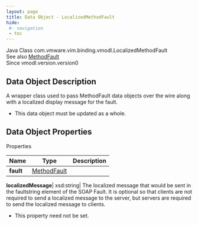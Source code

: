 ```yaml
---
layout: page
title: Data Object - LocalizedMethodFault
hide:
 #- navigation
 - toc
---
```






Java Class
    com.vmware.vim.binding.vmodl.LocalizedMethodFault  
See also
     [MethodFault](vmodl.MethodFault.md)  
Since 
    vmodl.version.version0

## Data Object Description 

A wrapper class used to pass MethodFault data objects over the wire along with a localized display message for the fault. 

  * This data object must be updated as a whole.



## Data Object Properties

Properties

Name |  Type |  Description   
---|---|---  
**fault**| [MethodFault](vmodl.MethodFault.md)|    
  
**localizedMessage**|  xsd:string|  The localized message that would be sent in the faultstring element of the SOAP Fault. It is optional so that clients are not required to send a localized message to the server, but servers are required to send the localized message to clients.   


 * This property need not be set.

  
  

  

